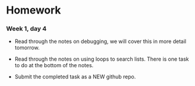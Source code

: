 # Homework

### Week 1, day 4

- Read through the notes on debugging, we will cover this in more detail tomorrow.

- Read through the notes on using loops to search lists. There is one task to do at the bottom of the notes.

- Submit the completed task as a NEW github repo. 